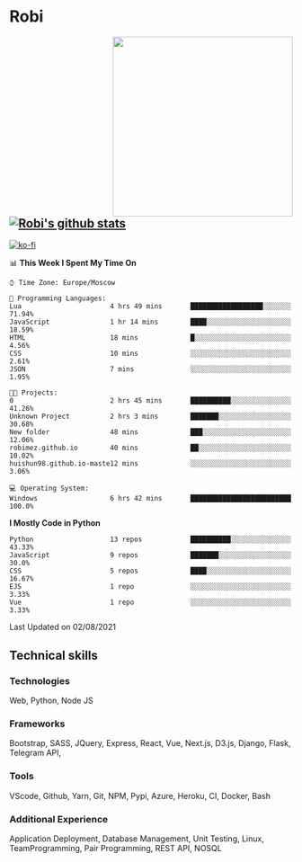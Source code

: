 # Robi

<img align='right' src='https://thumbs.gfycat.com/BleakGorgeousAmoeba-size_restricted.gif' width='320'>

[![Robi's github stats](https://github-readme-stats-lime-theta.vercel.app/api?username=robimez&count_private=true&show_icons=true&theme=dark)](https://github.com/RobiMez/github-readme-stats)
---
[![ko-fi](https://ko-fi.com/img/githubbutton_sm.svg)](https://ko-fi.com/K3K74LSLU)

<!--START_SECTION:waka-->
📊 **This Week I Spent My Time On** 

```text
⌚︎ Time Zone: Europe/Moscow

💬 Programming Languages: 
Lua                      4 hrs 49 mins       ██████████████████░░░░░░░   71.94% 
JavaScript               1 hr 14 mins        ████░░░░░░░░░░░░░░░░░░░░░   18.59% 
HTML                     18 mins             █░░░░░░░░░░░░░░░░░░░░░░░░   4.56% 
CSS                      10 mins             ░░░░░░░░░░░░░░░░░░░░░░░░░   2.61% 
JSON                     7 mins              ░░░░░░░░░░░░░░░░░░░░░░░░░   1.95%

🐱‍💻 Projects: 
0                        2 hrs 45 mins       ██████████░░░░░░░░░░░░░░░   41.26% 
Unknown Project          2 hrs 3 mins        ███████░░░░░░░░░░░░░░░░░░   30.68% 
New folder               48 mins             ███░░░░░░░░░░░░░░░░░░░░░░   12.06% 
robimez.github.io        40 mins             ██░░░░░░░░░░░░░░░░░░░░░░░   10.02% 
huishun98.github.io-maste12 mins             ░░░░░░░░░░░░░░░░░░░░░░░░░   3.06%

💻 Operating System: 
Windows                  6 hrs 42 mins       █████████████████████████   100.0%

```

**I Mostly Code in Python** 

```text
Python                   13 repos            ██████████░░░░░░░░░░░░░░░   43.33% 
JavaScript               9 repos             ███████░░░░░░░░░░░░░░░░░░   30.0% 
CSS                      5 repos             ████░░░░░░░░░░░░░░░░░░░░░   16.67% 
EJS                      1 repo              ░░░░░░░░░░░░░░░░░░░░░░░░░   3.33% 
Vue                      1 repo              ░░░░░░░░░░░░░░░░░░░░░░░░░   3.33%

```



 Last Updated on 02/08/2021
<!--END_SECTION:waka-->

## Technical skills

### Technologies 

Web, Python, Node JS

### Frameworks

Bootstrap, SASS, JQuery, Express, React, Vue, Next.js,
D3.js, Django, Flask, Telegram API,

### Tools

VScode, Github, Yarn, Git, NPM, Pypi, Azure, Heroku, CI, Docker, Bash

### Additional Experience

Application Deployment, Database Management, Unit Testing, Linux, TeamProgramming, Pair Programming, REST API, NOSQL
